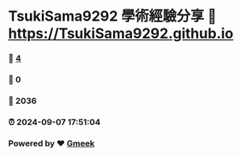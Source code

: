 # TsukiSama9292 學術經驗分享 :link: https://TsukiSama9292.github.io 
### :page_facing_up: [4](https://TsukiSama9292.github.io/tag.html) 
### :speech_balloon: 0 
### :hibiscus: 2036 
### :alarm_clock: 2024-09-07 17:51:04 
### Powered by :heart: [Gmeek](https://github.com/Meekdai/Gmeek)
